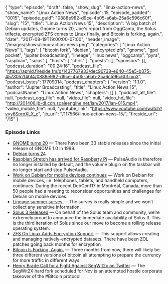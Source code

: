 {
  "type": "episode",
  "draft": false,
  "show_slug": "linux-action-news",
  "show_name": "Linux Action News",
  "episode": 15,
  "episode_padded": "0015",
  "episode_guid": "0888e982-d9ce-4b05-a6ab-25a6c596c60f",
  "slug": "15",
  "title": "Linux Action News 15",
  "description": "A big batch of Debian updates, Gnome turns 20, Joe's report from OggCamp, the Solus trifecta, encrypted ZFS comes to Linux finally, and Bitcoin is forking, again.",
  "date": "2017-08-19T19:00:00-07:00",
  "header_image": "/images/shows/linux-action-news.png",
  "categories": [
    "Linux Action News"
  ],
  "tags": [
    "bitcoin fork",
    "debian",
    "encyrpted zfs",
    "gnome",
    "gpd pocket",
    "jupiter broadcasting",
    "lineage",
    "linux news",
    "oggcamp",
    "pyra",
    "raspbian",
    "solus"
  ],
  "hosts": [
    "chris"
  ],
  "guests": [],
  "sponsors": [],
  "podcast_duration": "00:24:16",
  "podcast_file": "https://aphid.fireside.fm/d/1437767933/dec90738-e640-45e5-b375-4573052f4bf4/0888e982-d9ce-4b05-a6ab-25a6c596c60f.mp3",
  "podcast_bytes": 17709014,
  "podcast_chapters": {
    "version": "1.1.0",
    "author": "Jupiter Broadcasting",
    "title": "Linux Action News 15",
    "podcastName": "Linux Action News",
    "chapters": []
  },
  "podcast_alt_file": null,
  "podcast_ogg_file": null,
  "video_file": null,
  "video_hd_file": "http://201406.jb-dl.cdn.scaleengine.net/lan/2017/lan-015.mp4",
  "video_mobile_file": null,
  "youtube_link": "https://www.youtube.com/watch?v=y6SprnXLX_c",
  "jb_url": "/117566/linux-action-news-15/",
  "fireside_url": "/15"
}


### Episode Links

  * [GNOME turns 20](https://www.gnome.org/news/2017/08/twenty-years-strong/ "GNOME turns 20") — There have been 33 stable releases since the initial release of GNOME 1.0 in 1999. 
  * [Debian turns 24](http://www.phoronix.com/scan.php?page=news_item&px=Debian-Day-24 "Debian turns 24")
  * [Raspbian Stretch has arrived for Raspberry Pi](https://www.raspberrypi.org/blog/raspbian-stretch/ "Raspbian Stretch has arrived for Raspberry Pi") — PulseAudio is therefore no longer installed by default, and the volume plugin on the taskbar will no longer start and stop PulseAudio. 
  * [Work on Debian for mobile devices continues](https://bits.debian.org/2017/08/debian-mobile-continues.html "Work on Debian for mobile devices continues") — Work on Debian for mobile devices, i.e. telephones, tablets, and handheld computers, continues. During the recent DebConf17 in Montréal, Canada, more than 50 people had a meeting to reconsider opportunities and challenges for Debian on mobile devices.
  * [Lineage summer survey ](https://www.lineageos.org/Summer-Survey/ "Lineage summer survey ") — The survey is really simple and we won’t collect any sensitive information.
  * [Solus 3 Released](https://solus-project.com/2017/08/15/solus-3-released/ "Solus 3 Released") — On behalf of the Solus team and community, we’re extremely proud to announce the immediate availability of Solus 3. This is the third iteration of Solus since our move to become a rolling release operating system. 
  * [ZFS On Linux Adds Encryption Support](http://www.phoronix.com/scan.php?page=news_item&px=ZFS-Linux-Encryption "ZFS On Linux Adds Encryption Support") — This support allows creating and managing natively-encrypted datasets. There have been ZOL patches going back months for encryption
  * [Bitcoin Is Forking. Again.](https://motherboard.vice.com/en_us/article/bjjmy8/bitcoin-is-forking-again "Bitcoin Is Forking. Again.") — Three months from now, there will likely be three different versions of bitcoin all attempting to prepare the currency for more traffic in different ways. 
  * [Henry Brade Call for a Fight Against SegWit2x on Twitter](https://twitter.com/Technom4ge/status/899185712083460096 "Henry Brade Call for a Fight Against SegWit2x on Twitter") — The SegWit2X hard fork scheduled for Nov is an attempted hostile corporate takeover of the #Bitcoin protocol.


